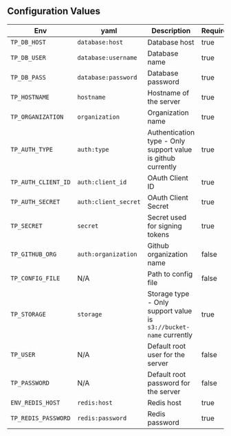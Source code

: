 ## Configuration Values

| Env | yaml | Description | Required |
|-----|-----|-------------|----------|
| `TP_DB_HOST`| `database:host`| Database host | true |
| `TP_DB_USER` | `database:username` | Database name | true |
| `TP_DB_PASS` | `database:password` | Database password | true |
| `TP_HOSTNAME` | `hostname` | Hostname of the server | true |
| `TP_ORGANIZATION` | `organization` | Organization name | true |
| `TP_AUTH_TYPE` | `auth:type` | Authentication type - Only support value is github currently | true |
| `TP_AUTH_CLIENT_ID` | `auth:client_id` | OAuth Client ID | true |
| `TP_AUTH_SECRET` | `auth:client_secret` | OAuth Client Secret | true |
| `TP_SECRET` | `secret` | Secret used for signing tokens | true |
| `TP_GITHUB_ORG` | `auth:organization` | Github organization name | false |
| `TP_CONFIG_FILE` | N/A | Path to config file | false |
| `TP_STORAGE` | `storage` | Storage type - Only support value is `s3://bucket-name` currently | true |
| `TP_USER` | N/A | Default root user for the server | false |
| `TP_PASSWORD` | N/A | Default root password for the server | false |
| `ENV_REDIS_HOST` | `redis:host` | Redis host | true |
| `TP_REDIS_PASSWORD` | `redis:password` | Redis password | true |

